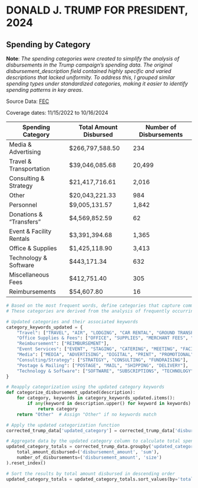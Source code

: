# DONALD J. TRUMP FOR PRESIDENT, 2024 

## Spending by Category

**Note**: *The spending categories were created to simplify the analysis of disbursements in the Trump campaign’s spending data. The original disbursement_description field contained highly specific and varied descriptions that lacked uniformity. To address this, I grouped similar spending types under standardized categories, making it easier to identify spending patterns in key areas*.

Source Data: [FEC](https://www.fec.gov/data/disbursements/?committee_id=C00828541&committee_id=C00867275&two_year_transaction_period=2024&data_type=processed)

Coverage dates: 11/15/2022 to 10/16/2024

| Spending Category          | Total Amount Disbursed | Number of Disbursements |
|----------------------------|------------------------|--------------------------|
| Media & Advertising        | $266,797,588.50       | 234                      |
| Travel & Transportation     | $39,046,085.68        | 20,499                   |
| Consulting & Strategy      | $21,417,716.61        | 2,016                    |
| Other                      | $20,043,221.33        | 984                      |
| Personnel                  | $9,005,131.57         | 1,842                    |
| Donations & “Transfers”    | $4,569,852.59         | 62                       |
| Event & Facility Rentals   | $3,391,394.68         | 1,365                    |
| Office & Supplies          | $1,425,118.90         | 3,413                    |
| Technology & Software      | $443,171.34           | 632                      |
| Miscellaneous Fees         | $412,751.40           | 305                      |
| Reimbursements             | $54,607.80            | 16                       |


```python
# Based on the most frequent words, define categories that capture common disbursement types
# These categories are derived from the analysis of frequently occurring words

# Updated categories and their associated keywords
category_keywords_updated = {
    "Travel": ["TRAVEL", "AIR", "LODGING", "CAR RENTAL", "GROUND TRANSPORTATION", "FOOD", "RAIL", "TOLLS", "FUEL", "PARKING"],
    "Office Supplies & Fees": ["OFFICE", "SUPPLIES", "MERCHANT FEES", "TRANSACTION FEE", "BANK FEES", "DELIVERY"],
    "Reimbursement": ["REIMBURSEMENT"],
    "Event Services": ["EVENT", "STAGING", "CATERING", "MEETING", "FACILITY", "RENTAL"],
    "Media": ["MEDIA", "ADVERTISING", "DIGITAL", "PRINT", "PROMOTIONAL"],
    "Consulting/Strategy": ["STRATEGY", "CONSULTING", "FUNDRAISING"],
    "Postage & Mailing": ["POSTAGE", "MAIL", "SHIPPING", "DELIVERY"],
    "Technology & Software": ["SOFTWARE", "SUBSCRIPTIONS", "TECHNOLOGY", "WEBSITE", "ONLINE"]
}

# Reapply categorization using the updated category keywords
def categorize_disbursement_updated(description):
    for category, keywords in category_keywords_updated.items():
        if any(keyword in description.upper() for keyword in keywords):
            return category
    return "Other"  # Assign "Other" if no keywords match

# Apply the updated categorization function
corrected_trump_data['updated_category'] = corrected_trump_data['disbursement_description'].apply(categorize_disbursement_updated)

# Aggregate data by the updated category column to calculate total spending and counts
updated_category_totals = corrected_trump_data.groupby('updated_category').agg(
    total_amount_disbursed=('disbursement_amount', 'sum'),
    number_of_disbursements=('disbursement_amount', 'size')
).reset_index()

# Sort the results by total amount disbursed in descending order
updated_category_totals = updated_category_totals.sort_values(by='total_amount_disbursed', ascending=False)


